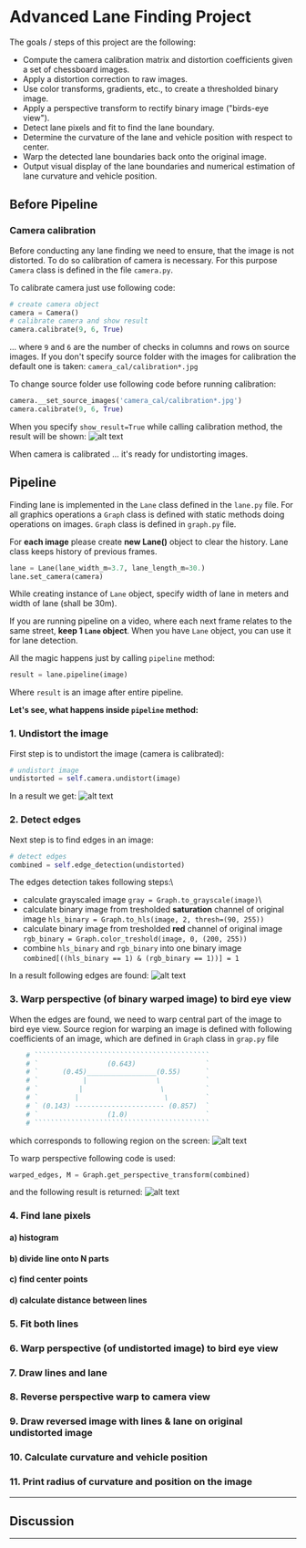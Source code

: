 # **Advanced Lane Finding Project**

The goals / steps of this project are the following:

* Compute the camera calibration matrix and distortion coefficients given a set of chessboard images.
* Apply a distortion correction to raw images.
* Use color transforms, gradients, etc., to create a thresholded binary image.
* Apply a perspective transform to rectify binary image ("birds-eye view").
* Detect lane pixels and fit to find the lane boundary.
* Determine the curvature of the lane and vehicle position with respect to center.
* Warp the detected lane boundaries back onto the original image.
* Output visual display of the lane boundaries and numerical estimation of lane curvature and vehicle position.

[//]: # (Image References)
[calibration]: ./output_images/calibration.png "Calibration"
[undistorted]: ./output_images/undistorted_test3.jpg "Undistorted image"
[combined]: ./output_images/combined_test3.jpg "Edges detected"
[src_vertices]: ./output_images/src_vertices_test3.jpg "Source region"
[warped]: ./output_images/warped_edges_test3.jpg "Warped perspective of binary image"

## Before Pipeline

### Camera calibration
Before conducting any lane finding we need to ensure, that the image is not distorted.
To do so calibration of camera is necessary.
For this purpose `Camera` class is defined in the file `camera.py`.

To calibrate camera just use following code:
```python
# create camera object
camera = Camera()
# calibrate camera and show result
camera.calibrate(9, 6, True)
```
... where `9` and `6` are the number of checks in columns and rows on source images.
If you don't specify source folder with the images for calibration the default one is taken: `camera_cal/calibration*.jpg`

To change source folder use following code before running calibration:
```python
camera.__set_source_images('camera_cal/calibration*.jpg')
camera.calibrate(9, 6, True)

```
When you specify `show_result=True` while calling calibration method, the result will be shown:
![alt text][calibration]

When camera is calibrated ... it's ready for undistorting images.

## Pipeline

Finding lane is implemented in the `Lane` class defined in the `lane.py` file.
For all graphics operations a `Graph` class is defined with static methods doing operations on images.
`Graph` class is defined in `graph.py` file.

For **each image** please create **new Lane()** object to clear the history.
Lane class keeps history of previous frames.
```python
lane = Lane(lane_width_m=3.7, lane_length_m=30.)
lane.set_camera(camera)
```
While creating instance of `Lane` object, specify width of lane in meters and width of lane (shall be 30m).

If you are running pipeline on a video, where each next frame relates to the same street, **keep 1 `Lane` object**.
When you have `Lane` object, you can use it for lane detection.

All the magic happens just by calling `pipeline` method:
```python
result = lane.pipeline(image)
```
Where `result` is an image after entire pipeline.


**Let's see, what happens inside `pipeline` method:**

### 1. Undistort the image

First step is to undistort the image (camera is calibrated):
```python
# undistort image
undistorted = self.camera.undistort(image)
```
In a result we get:
![alt text][undistorted]

### 2. Detect edges
Next step is to find edges in an image:
```python
# detect edges
combined = self.edge_detection(undistorted)
```

The edges detection takes following steps:\
* calculate grayscaled image `gray = Graph.to_grayscale(image)`\
* calculate binary image from tresholded __saturation__ channel of original image `hls_binary = Graph.to_hls(image, 2, thresh=(90, 255))`
* calculate binary image from tresholded __red__ channel of original image `rgb_binary = Graph.color_treshold(image, 0, (200, 255))`
* combine `hls_binary` and `rgb_binary` into one binary image `combined[((hls_binary == 1) & (rgb_binary == 1))] = 1`

In a result following edges are found:
![alt text][combined]

### 3. Warp perspective (of binary warped image) to bird eye view
When the edges are found, we need to warp central part of the image to bird eye view.
Source region for warping an image is defined with following coefficients of an image, which are defined in `Graph` class in `grap.py` file
```python
    # ```````````````````````````````````````````
    # `                 (0.643)                 `
    # `      (0.45)_________________(0.55)      `
    # `           |                 \           `
    # `          |                   \          `
    # `         |                     \         `
    # ` (0.143) ---------------------- (0.857)  `
    # `                 (1.0)                   `
    # ```````````````````````````````````````````
```
which corresponds to following region on the screen:
![alt text][src_vertices]

To warp perspective following code is used:
```python
warped_edges, M = Graph.get_perspective_transform(combined)
```
and the following result is returned:
![alt text][warped]

### 4. Find lane pixels

#### a) histogram

#### b) divide line onto N parts

#### c) find center points

#### d) calculate distance between lines

### 5. Fit both lines

### 6. Warp perspective (of undistorted image) to bird eye view

### 7. Draw lines and lane

### 8. Reverse perspective warp to camera view

### 9. Draw reversed image with lines & lane on original undistorted image

### 10. Calculate curvature and vehicle position

### 11. Print radius of curvature and position on the image


---

## Discussion

[//]: # (Image References)

[image1]: ./examples/grayscale.jpg "Grayscale"

---
